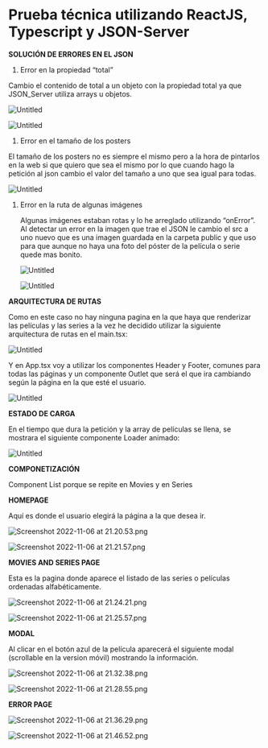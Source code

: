 # Prueba técnica utilizando ReactJS, Typescript y JSON-Server

**SOLUCIÓN DE ERRORES EN EL JSON**

1. Error en la propiedad “total”

Cambio el contenido de total a un objeto con la propiedad total ya que JSON_Server utiliza arrays u objetos.

![Untitled](https://res.cloudinary.com/dieasyxbw/image/upload/v1667843658/online-shop/1_b2dt7t.png)

![Untitled](https://res.cloudinary.com/dieasyxbw/image/upload/v1667843773/online-shop/2_qdjzht.png)

1. Error en el tamaño de los posters

El tamaño de los posters no es siempre el mismo pero a la hora de pintarlos en la web si que quiero que sea el mismo por lo que cuando hago la petición al json cambio el valor del tamaño a uno que sea igual para todas.

![Untitled](https://res.cloudinary.com/dieasyxbw/image/upload/v1667843842/online-shop/3_ppks68.png)

1. Error en la ruta de algunas imágenes

   Algunas imágenes estaban rotas y lo he arreglado utilizando “onError”. Al detectar un error en la imagen que trae el JSON le cambio el src a uno nuevo que es una imagen guardada en la carpeta public y que uso para que aunque no haya una foto del póster de la película o serie quede mas bonito.

   ![Untitled](https://res.cloudinary.com/dieasyxbw/image/upload/v1667843934/online-shop/4_ifhqxk.png)

   ![Untitled](https://res.cloudinary.com/dieasyxbw/image/upload/v1667843933/online-shop/5_lsxbil.png)

**ARQUITECTURA DE RUTAS**

Como en este caso no hay ninguna pagina en la que haya que renderizar las películas y las series a la vez he decidido utilizar la siguiente arquitectura de rutas en el main.tsx:

![Untitled](https://res.cloudinary.com/dieasyxbw/image/upload/v1667844024/online-shop/6_rbmert.png)

Y en App.tsx voy a utilizar los componentes Header y Footer, comunes para todas las páginas y un componente Outlet que será el que ira cambiando según la página en la que esté el usuario.

![Untitled](https://res.cloudinary.com/dieasyxbw/image/upload/v1667844024/online-shop/7_fy2zb0.png)

**ESTADO DE CARGA**

En el tiempo que dura la petición y la array de películas se llena, se mostrara el siguiente componente Loader animado:

![Untitled](https://res.cloudinary.com/dieasyxbw/image/upload/v1667844121/online-shop/8_khltxy.png)

**COMPONETIZACIÓN**

Component List porque se repite en Movies y en Series

**HOMEPAGE**

Aquí es donde el usuario elegirá la página a la que desea ir.

![Screenshot 2022-11-06 at 21.20.53.png](https://res.cloudinary.com/dieasyxbw/image/upload/v1667844195/online-shop/9_dkdyjn.png)

![Screenshot 2022-11-06 at 21.21.57.png](https://res.cloudinary.com/dieasyxbw/image/upload/v1667844193/online-shop/10_em7kov.png)

**MOVIES AND SERIES PAGE**

Esta es la pagina donde aparece el listado de las series o películas ordenadas alfabéticamente.

![Screenshot 2022-11-06 at 21.24.21.png](https://res.cloudinary.com/dieasyxbw/image/upload/v1667844310/online-shop/11_iznhzb.png)

![Screenshot 2022-11-06 at 21.25.57.png](https://res.cloudinary.com/dieasyxbw/image/upload/v1667844308/online-shop/12_tcritc.png)

**MODAL**

Al clicar en el botón azul de la película aparecerá el siguiente modal (scrollable en la version móvil) mostrando la información.

![Screenshot 2022-11-06 at 21.32.38.png](https://res.cloudinary.com/dieasyxbw/image/upload/v1667844376/online-shop/13_galozc.png)

![Screenshot 2022-11-06 at 21.28.55.png](https://res.cloudinary.com/dieasyxbw/image/upload/v1667844375/online-shop/14_jku4zm.png)

**ERROR PAGE**

![Screenshot 2022-11-06 at 21.36.29.png](https://res.cloudinary.com/dieasyxbw/image/upload/v1667844452/online-shop/15_zo5zd9.png)

![Screenshot 2022-11-06 at 21.46.52.png](https://res.cloudinary.com/dieasyxbw/image/upload/v1667844452/online-shop/16_mfnc2r.png)
